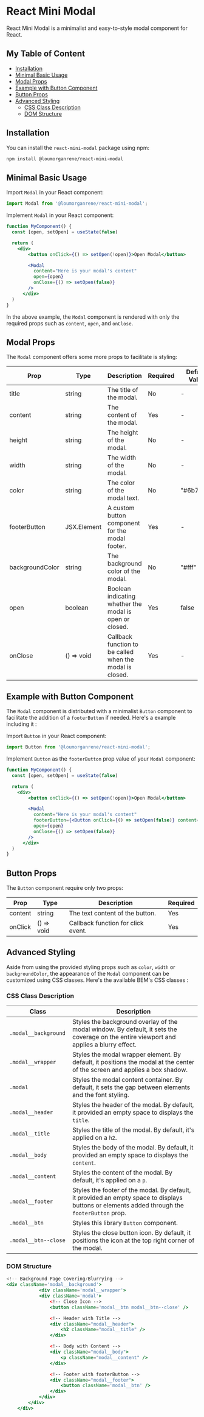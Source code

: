 # React Mini Modal <!-- omit in toc -->

React Mini Modal is a minimalist and easy-to-style modal component for React.

## My Table of Content <!-- omit in toc -->

- [Installation](#installation)
- [Minimal Basic Usage](#minimal-basic-usage)
- [Modal Props](#modal-props)
- [Example with Button Component](#example-with-button-component)
- [Button Props](#button-props)
- [Advanced Styling](#advanced-styling)
  - [CSS Class Description](#css-class-description)
  - [DOM Structure](#dom-structure)

## Installation

You can install the `react-mini-modal` package using npm:

```bash
npm install @loumorganrene/react-mini-modal
```

## Minimal Basic Usage

Import `Modal` in your React component:

```jsx
import Modal from '@loumorganrene/react-mini-modal';
```

Implement `Modal` in your React component:

```jsx
function MyComponent() {
  const [open, setOpen] = useState(false)

  return (
    <div>
        <button onClick={() => setOpen(!open)}>Open Modal</button>

        <Modal
          content="Here is your modal's content"
          open={open}
          onClose={() => setOpen(false)}
        />
      </div>
  )
}
```

In the above example, the `Modal` component is rendered with only the required props such as `content`, `open`, and `onClose`.

## Modal Props

The `Modal` component offers some more props to facilitate is styling:

| Prop | Type | Description | Required | Default Value |
| ---- | ---- | ----------- | -------- | ------------- |
| title  | string  | The title of the modal. | No | - |
| content  | string  | The content of the modal. | Yes | - |
| height  | string  | The height of the modal. | No | - |
| width  | string  | The width of the modal.  | No | - |
| color  | string  | The color of the modal text. | No | "#6b7280" |
| footerButton  | JSX.Element  | A custom button component for the modal footer.  | Yes | - |
| backgroundColor  | string  | The background color of the modal. | No | "#fff" |
| open  | boolean | Boolean indicating whether the modal is open or closed.  | Yes | false |
| onClose  | () => void  | Callback function to be called when the modal is closed. | Yes | - |

## Example with Button Component

The `Modal` component is distributed with a minimalist `Button` component to facilitate the addition of a `footerButton` if needed. Here's a example including it :

Import `Button` in your React component:

```jsx
import Button from '@loumorganrene/react-mini-modal';
```

Implement `Button` as the `footerButton` prop value of your `Modal` component:

```jsx
function MyComponent() {
  const [open, setOpen] = useState(false)

  return (
    <div>
        <button onClick={() => setOpen(!open)}>Open Modal</button>

        <Modal
          content="Here is your modal's content"
          footerButton={<Button onClick={() => setOpen(false)} content="This button close the modal" />}
          open={open}
          onClose={() => setOpen(false)}
        />
      </div>
  )
}
```

## Button Props

The `Button` component require only two props:

| Prop    | Type               | Description                             | Required |
| ------- | ------------------ | --------------------------------------- | -------- |
| content | string             | The text content of the button.         | Yes      |
| onClick | () => void         | Callback function for click event.      | Yes      |

## Advanced Styling

Aside from using the provided styling props such as `color`, `width` or `backgroundColor`, the appearance of the `Modal` component can be customized using CSS classes. Here's the available BEM's CSS classes :

### CSS Class Description

| Class<div style="width:150px"></div>| Description    |
| ----------------------------------- | -------------- |
|`.modal__background`            | Styles the background overlay of the modal window. By default, it sets the coverage on the entire viewport and applies a blurry effect.|
| `.modal__wrapper`              | Styles the modal wrapper element. By default, it positions the modal at the center of the screen and applies a box shadow.|
| `.modal`                       | Styles the modal content container. By default, it sets the gap between elements and the font styling.|
| `.modal__header`               | Styles the header of the modal. By default, it provided an empty space to displays the `title`.|
| `.modal__title`                | Styles the title of the modal. By default, it's applied on a `h2`.|
| `.modal__body`                 | Styles the body of the modal. By default, it provided an empty space to displays the `content`.|
| `.modal__content`              | Styles the content of the modal. By default, it's applied on a `p`.|
| `.modal__footer`               | Styles the footer of the modal. By default, it provided an empty space to displays buttons or elements added through the `footerButton` prop.|
| `.modal__btn`                  | Styles this library `Button` component.|
| `.modal__btn--close`           | Styles the close button icon. By default, it positions the icon at the top right corner of the modal.|

### DOM Structure

```jsx
<!-- Background Page Covering/Blurrying -->
<div className='modal__background'>
            <div className='modal__wrapper'>
            <div className='modal'>
                <!-- Close Icon -->
                <button className='modal__btn modal__btn--close' />

                <!-- Header with Title -->
                <div className="modal__header">
                    <h2 className="modal__title" />
                </div>

                <!-- Body with Content -->
                <div className="modal__body">
                    <p className="modal__content" />
                </div>

                <!-- Footer with footerButton -->
                <div className="modal__footer">
                    <button className='modal__btn' />
                </div>
            </div>
        </div>
    </div>
```